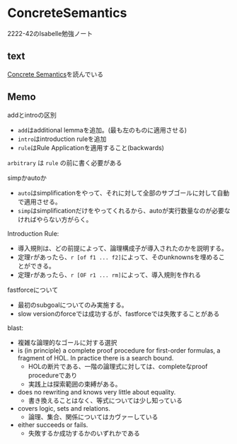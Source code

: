 # ConcreteSemantics 

2222-42のIsabelle勉強ノート

## text

[Concrete Semantics](http://www.concrete-semantics.org/index.html)を読んでいる

## Memo

addとintroの区別
- `add`はadditional lemmaを追加。(最も左のものに適用させる)
- `intro`はintroduction ruleを追加
- `rule`はRule Applicationを適用すること(backwards)

`arbitrary` は `rule` の前に書く必要がある

simpかautoか
- `auto`はsimplificationをやって、それに対して全部のサブゴールに対して自動で適用させる。
- `simp`はsimplificationだけをやってくれるから、autoが実行数量なのが必要なければやらない方がらく。

Introduction Rule:
- 導入規則は、どの前提によって、論理構成子が導入されたのかを説明する。
- 定理`r`があったら、`r [of f1 ... f2]`によって、そのunknownsを埋めることができる。
- 定理`r`があったら、`r [OF r1 ... rm]`によって、導入規則を作れる

fastforceについて
- 最初のsubgoalについてのみ実施する。
- slow versionのforceでは成功するが、fastforceでは失敗することがある

blast:
- 複雑な論理的なゴールに対する選択
- is (in principle) a complete proof procedure for first-order formulas, a fragment of HOL. In practice there is a search bound.
  - HOLの断片である、一階の論理式に対しては、completeなproof procedureであり
  - 実践上は探索範囲の束縛がある。
- does no rewriting and knows very little about equality.
  - 書き換えることはなく、等式については少し知っている
- covers logic, sets and relations.
  - 論理、集合、関係についてはカヴァーしている
- either succeeds or fails.
  - 失敗するか成功するかのいずれかである

